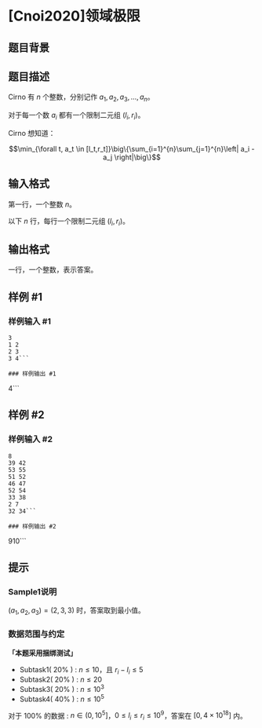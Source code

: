 # [Cnoi2020]领域极限

## 题目背景



## 题目描述

Cirno 有 $n$ 个整数，分别记作 $a_1,a_2,a_3,...,a_n$。

对于每一个数 $a_i$ 都有一个限制二元组 $(l_i,r_i)$。

Cirno 想知道：

$$\min_{\forall t, a_t \in [l_t,r_t]}\big\{\sum_{i=1}^{n}\sum_{j=1}^{n}\left| a_i - a_j \right|\big\}$$

## 输入格式

第一行，一个整数 $n$。

以下 $n$ 行，每行一个限制二元组 $(l_i,r_i)$。

## 输出格式

一行，一个整数，表示答案。

## 样例 #1

### 样例输入 #1
```
3
1 2
2 3
3 4```

### 样例输出 #1

```
4```

## 样例 #2

### 样例输入 #2
```
8
39 42
53 55
51 52
46 47
52 54
33 38
2 7
32 34```

### 样例输出 #2

```
910```

## 提示

### Sample1说明

$(a_1,a_2,a_3)=(2,3,3)$ 时，答案取到最小值。

### 数据范围与约定

**「本题采用捆绑测试」**

 - Subtask1( $20\%$ ) : $n \le 10$，且 $r_i - l_i \le 5$
 - Subtask2( $20\%$ ) : $n \le 20$
 - Subtask3( $20\%$ ) : $n \le 10^3$
 - Subtask4( $40\%$ ) : $n \le 10^5$

对于 $100\%$ 的数据 : $n \in (0,10^5]$，$0 \le l_i \le r_i \le 10^9$，答案在 $[0,4 \times 10^{18}]$ 内。
